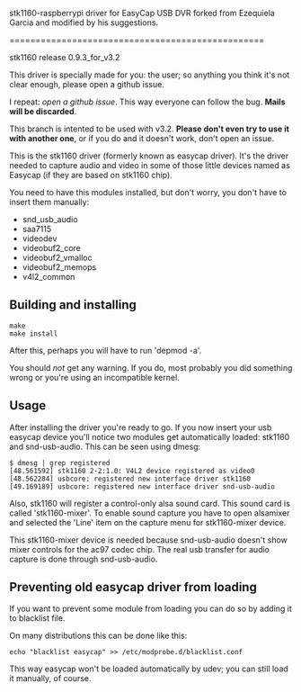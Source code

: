 stk1160-raspberrypi driver for EasyCap USB DVR 
forked from Ezequiela Garcia and modified
by his suggestions. 

=================================================

stk1160 release 0.9.3\_for\_v3.2

This driver is specially made for you: the user;
so anything you think it's not clear enough, please open a github issue.

I repeat: *open a github issue*. 
This way everyone can follow the bug.
__Mails will be discarded__.

This branch is intented to be used with v3.2.
__Please don't even try to use it with another one__,
or if you do and it doesn't work, don't open an issue.

This is the stk1160 driver (formerly known as easycap driver).
It's the driver needed to capture audio and video in some of those
little devices named as Easycap (if they are based on stk1160 chip).

You need to have this modules installed, but don't worry,
you don't have to insert them manually:

- snd\_usb\_audio
- saa7115
- videodev
- videobuf2\_core
- videobuf2\_vmalloc
- videobuf2\_memops
- v4l2\_common

Building and installing
-----------------------

    make
    make install
    
After this, perhaps you will have to run 'depmod -a'.

You should *not* get any warning. 
If you do, most probably you did something wrong or you're using an incompatible kernel.

Usage
-----

After installing the driver you're ready to go.
If you now insert your usb easycap device you'll notice two modules get automatically loaded:
stk1160 and snd-usb-audio.
This can be seen using dmesg:

    $ dmesg | grep registered
    [48.561592] stk1160 2-2:1.0: V4L2 device registered as video0
    [48.562284] usbcore: registered new interface driver stk1160
    [49.169189] usbcore: registered new interface driver snd-usb-audio

Also, stk1160 will register a control-only alsa sound card.
This sound card is called 'stk1160-mixer'.
To enable sound capture you have to open alsamixer and selected
the 'Line' item on the capture menu for stk1160-mixer device.

This stk1160-mixer device is needed because snd-usb-audio
doesn't show mixer controls for the ac97 codec chip.
The real usb transfer for audio capture is done through snd-usb-audio.

Preventing old easycap driver from loading
------------------------------------------

If you want to prevent some module from loading
you can do so by adding it to blacklist file.

On many distributions this can be done like this:

    echo "blacklist easycap" >> /etc/modprobe.d/blacklist.conf

This way easycap won't be loaded automatically by udev;
you can still load it manually, of course.
